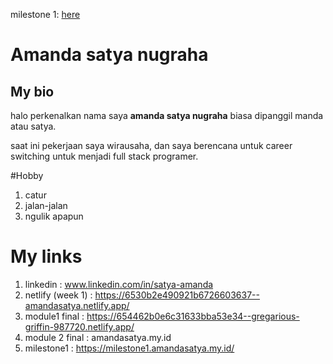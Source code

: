 milestone 1: [here](https://milestone1.amandasatya.my.id/)

# Amanda satya nugraha

## My bio

halo perkenalkan nama saya **amanda satya nugraha** biasa dipanggil manda atau satya.

saat ini pekerjaan saya wirausaha, dan saya berencana untuk career switching untuk menjadi full stack programer.

#Hobby

1. catur
2. jalan-jalan
3. ngulik apapun

# My links

1. linkedin : www.linkedin.com/in/satya-amanda
2. netlify (week 1) : https://6530b2e490921b6726603637--amandasatya.netlify.app/
3. module1 final : https://654462b0e6c31633bba53e34--gregarious-griffin-987720.netlify.app/
4. module 2 final : amandasatya.my.id
5. milestone1 : https://milestone1.amandasatya.my.id/
